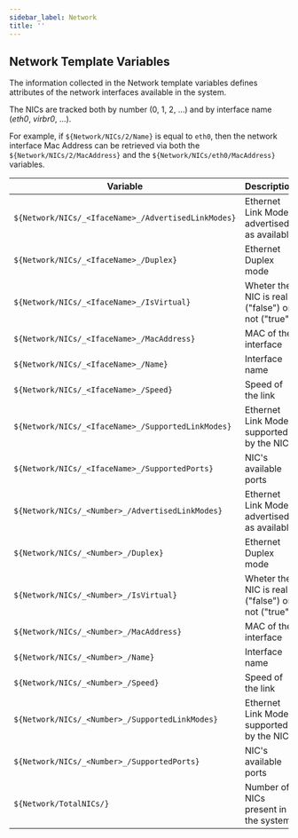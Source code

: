 ```yaml
---
sidebar_label: Network
title: ''
---
```


## Network Template Variables

The information collected in the Network template variables defines attributes of the network
interfaces available in the system.

The NICs are tracked both by number (0, 1, 2, ...) and by interface name (_eth0_, _virbr0_, ...).

For example, if `${Network/NICs/2/Name}` is equal to `eth0`, then the network interface
Mac Address can be retrieved via both the `${Network/NICs/2/MacAddress}` and the
`${Network/NICs/eth0/MacAddress}` variables.

| Variable                                            | Description                                      |
| --------------------------------------------------- | ------------------------------------------------ |
| `${Network/NICs/_<IfaceName>_/AdvertisedLinkModes}` | Ethernet Link Modes advertised as available      |
| `${Network/NICs/_<IfaceName>_/Duplex}`              | Ethernet Duplex mode                             |
| `${Network/NICs/_<IfaceName>_/IsVirtual}`           | Wheter the NIC is real ("false") or not ("true") |
| `${Network/NICs/_<IfaceName>_/MacAddress}`          | MAC of the interface                             |
| `${Network/NICs/_<IfaceName>_/Name}`                | Interface name                                   |
| `${Network/NICs/_<IfaceName>_/Speed}`               | Speed of the link                                |
| `${Network/NICs/_<IfaceName>_/SupportedLinkModes}`  | Ethernet Link Modes supported by the NIC         |
| `${Network/NICs/_<IfaceName>_/SupportedPorts}`      | NIC's available ports                            |
| `${Network/NICs/_<Number>_/AdvertisedLinkModes}`    | Ethernet Link Modes advertised as available      |
| `${Network/NICs/_<Number>_/Duplex}`                 | Ethernet Duplex mode                             |
| `${Network/NICs/_<Number>_/IsVirtual}`              | Wheter the NIC is real ("false") or not ("true") |
| `${Network/NICs/_<Number>_/MacAddress}`             | MAC of the interface                             |
| `${Network/NICs/_<Number>_/Name}`                   | Interface name                                   |
| `${Network/NICs/_<Number>_/Speed}`                  | Speed of the link                                |
| `${Network/NICs/_<Number>_/SupportedLinkModes}`     | Ethernet Link Modes supported by the NIC         |
| `${Network/NICs/_<Number>_/SupportedPorts}`         | NIC's available ports                            |
| `${Network/TotalNICs/}`                             | Number of NICs present in the system       |